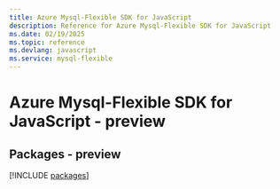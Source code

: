 ```yaml
---
title: Azure Mysql-Flexible SDK for JavaScript
description: Reference for Azure Mysql-Flexible SDK for JavaScript
ms.date: 02/19/2025
ms.topic: reference
ms.devlang: javascript
ms.service: mysql-flexible
---
```

# Azure Mysql-Flexible SDK for JavaScript - preview
## Packages - preview
[!INCLUDE [packages](mysql-flexible-index.md)]